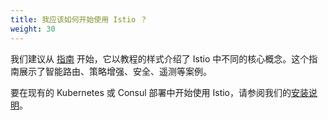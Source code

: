 ```yaml
---
title: 我应该如何开始使用 Istio ？
weight: 30
---
```


我们建议从 [指南](/zh/docs/examples/) 开始，它以教程的样式介绍了 Istio 中不同的核心概念。这个指南展示了智能路由、策略增强、安全、遥测等案例。

要在现有的 Kubernetes 或 Consul 部署中开始使用 Istio，请参阅我们的[安装说明](/zh/docs/setup/)。
